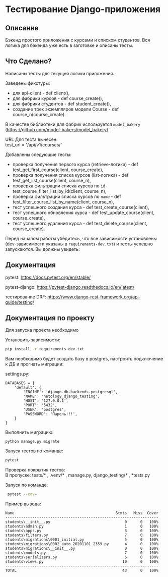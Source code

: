 # Тестирование Django-приложения

## Описание

Бэкенд простого приложения с курсами и списком студентов. Вся логика для бэкенда уже есть в заготовке и описаны тесты.

## Что Сделано?

Написаны тесты для текущей логики приложения.

Заведены фикстуры:

- для api-client - def client(),
- для фабрики курсов - def course_create(),
- для фабрики студентов - def student_create(),
- создание трех экземпляров модели Coursе - def course_n(course_create).

В качестве библиотеки для фабрик используется `model_bakery` (https://github.com/model-bakers/model_bakery).

URL Для теста вынесен:  
test_url = '/api/v1/courses/'

Добавлены следующие тесты:

- проверка получения первого курса (retrieve-логика) - def test_get_first_course(client, course_create),
- проверка получения списка курсов (list-логика) - def test_get_list_course(client, course_n),
- проверка фильтрации списка курсов по `id`- test_course_filter_list_by_id(client, course_n),
- проверка фильтрации списка курсов по `name` - def test_filter_course_list_by_name(client, course_n),
- тест успешного создания курса - def test_create_course(client),
- тест успешного обновления курса - def test_update_course(client, course_create),
- тест успешного удаления курса - def test_delete_course(client, course_create).

Перед началом работы убедитесь, что все зависимости установлены (dev-зависимости указаны в `requirements-dev.txt`) 
и тесты успешно запускаются. Вы должны увидеть:

## Документация

pytest: https://docs.pytest.org/en/stable/

pytest-django: https://pytest-django.readthedocs.io/en/latest/

тестирование DRF: https://www.django-rest-framework.org/api-guide/testing/

## Документация по проекту

Для запуска проекта необходимо

Установить зависимости:

```bash
pip install -r requirements-dev.txt
```

Вам необходимо будет создать базу в postgres, настроить подключение к ДБ и прогнать миграции:

settings.py:
```
DATABASES = {
    'default': {
        'ENGINE': 'django.db.backends.postgresql',
        'NAME': 'netology_django_testing',
        'HOST': '127.0.0.1',
        'PORT': '5432',
        'USER': 'postgres',
        'PASSWORD': 'Пароль!!!',
    }
}
```
Выполнить миграцию:

```base
python manage.py migrate
```

Запуск тестов по команде:

```bash
pytest
```

Проверка покрытия тестов:  
В пропуске: tests/* , .venv/* , manage.py, django_testing/* , *tests.py

Запуск по команде:

```bash
 pytest --cov=.
```
Пример вывода:
```
Name                                             Stmts   Miss  Cover
--------------------------------------------------------------------
students\__init__.py                                 0      0   100%
students\admin.py                                    1      0   100%
students\apps.py                                     3      0   100%
students\filters.py                                  7      0   100%
students\migrations\0001_initial.py                  5      0   100%
students\migrations\0002_auto_20201101_2359.py       4      0   100%
students\migrations\__init__.py                      0      0   100%
students\models.py                                   7      0   100%
students\serializers.py                              6      0   100%
students\views.py                                   10      0   100%
--------------------------------------------------------------------
TOTAL                                               43      0   100%
```